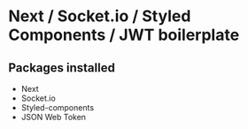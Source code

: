 # Next / Socket.io / Styled Components / JWT boilerplate

## Packages installed

- Next
- Socket.io
- Styled-components
- JSON Web Token
